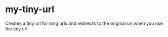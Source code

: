 # my-tiny-url
Creates a tiny url for long urls and redirects to the original url when you use the tiny url
